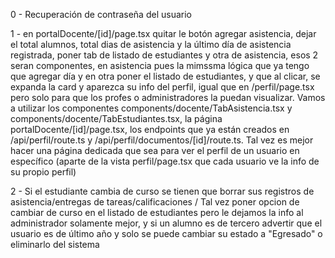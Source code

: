 0 - Recuperación de contraseña del usuario

1 - en portalDocente/[id]/page.tsx quitar le botón agregar asistencia, dejar el total alumnos, total dias de asistencia y la último día de asistencia registrada, poner tab de listado de estudiantes y otra de asistencia, esos 2 seran componentes, en asistencia pues la mimssma lógica que ya tengo que agregar día y en otra poner el listado de estudiantes, y que al clicar, se expanda la card y aparezca su info del perfil, igual que en /perfil/page.tsx pero solo para que los profes o administradores la puedan visualizar. Vamos a utilizar los componentes components/docente/TabAsistencia.tsx y components/docente/TabEstudiantes.tsx, la página portalDocente/[id]/page.tsx, los endpoints que ya están creados en /api/perfil/route.ts y /api/perfil/documentos/[id]/route.ts. Tal vez es mejor hacer una página dedicada que sea para ver el perfil de un usuario en específico (aparte de la vista perfil/page.tsx que cada usuario ve la info de su propio perfil)

2 - Si el estudiante cambia de curso se tienen que borrar sus registros de asistencia/entregas de tareas/calificaciones / Tal vez poner opcion de cambiar de curso en el listado de estudiantes pero le dejamos la info al administrador solamente mejor, y si un alumno es de tercero advertir que el usuario es de último año y solo se puede cambiar su estado a "Egresado" o eliminarlo del sistema

